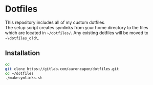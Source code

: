 Dotfiles
========
This repository includes all of my custom dotfiles.  
The setup script creates symlinks from your home directory to the files which are
located in `~/dotfiles/`. Any existing dotfiles will be moved to `~\dotfiles_old\`.



Installation
------------

``` bash
cd
git clone https://gitlab.com/aaroncapon/dotfiles.git
cd ~/dotfiles
./makesymlinks.sh
```
